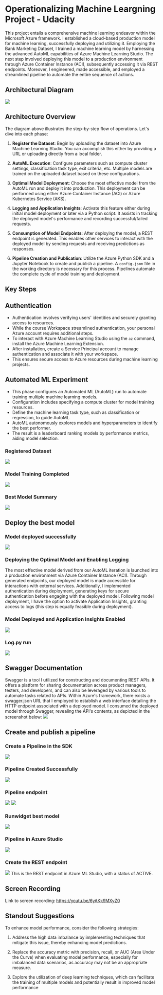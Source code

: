 # Operationalizing Machine Leargning Project - Udacity

This project entails a comprehensive machine learning endeavor within the Microsoft Azure framework. I established a cloud-based production model for machine learning, successfully deploying and utilizing it. Employing the Bank Marketing Dataset, I trained a machine learning model by harnessing the advanced AutoML capabilities of Azure Machine Learning Studio. The next step involved deploying this model to a production environment through Azure Container Instance (ACI), subsequently accessing it via REST endpoints. Moreover, I engineered, made accessible, and employed a streamlined pipeline to automate the entire sequence of actions.

## Architectural Diagram

![](https://github.com/ali-yaz/Operationalizing-Machine-Learning/blob/b453da54e39c7f0dadf01c2dd186e179d600da87/sample_screenshots/diagram.PNG)
## Architecture Overview

The diagram above illustrates the step-by-step flow of operations. Let's dive into each phase:

1. **Register the Dataset**: Begin by uploading the dataset into Azure Machine Learning Studio. You can accomplish this either by providing a URL or uploading directly from a local folder.

2. **AutoML Execution**: Configure parameters such as compute cluster settings, classification task type, exit criteria, etc. Multiple models are trained on the uploaded dataset based on these configurations.

3. **Optimal Model Deployment**: Choose the most effective model from the AutoML run and deploy it into production. This deployment can be performed using either Azure Container Instance (ACI) or Azure Kubernetes Service (AKS).

4. **Logging and Application Insights**: Activate this feature either during initial model deployment or later via a Python script. It assists in tracking the deployed model's performance and recording successful/failed requests.

5. **Consumption of Model Endpoints**: After deploying the model, a REST endpoint is generated. This enables other services to interact with the deployed model by sending requests and receiving predictions as responses.

6. **Pipeline Creation and Publication**: Utilize the Azure Python SDK and a Jupyter Notebook to create and publish a pipeline. A `config.json` file in the working directory is necessary for this process. Pipelines automate the complete cycle of model training and deployment.

## Key Steps

## Authentication

- Authentication involves verifying users' identities and securely granting access to resources.
- While the course Workspace streamlined authentication, your personal Azure account requires additional steps.
- To interact with Azure Machine Learning Studio using the `az` command, install the Azure Machine Learning Extension.
- After installation, create a Service Principal account to manage authentication and associate it with your workspace.
- This ensures secure access to Azure resources during machine learning projects.

## Automated ML Experiment

- This phase configures an Automated ML (AutoML) run to automate training multiple machine learning models.
- Configuration includes specifying a compute cluster for model training resources.
- Define the machine learning task type, such as classification or regression, to guide AutoML.
- AutoML autonomously explores models and hyperparameters to identify the best performer.
- The result is a leaderboard ranking models by performance metrics, aiding model selection.

### Registered Dataset
![](https://github.com/ali-yaz/Operationalizing-Machine-Learning/blob/a72b624f9e8bd725acfa12fc8f8a80f834955cb5/sample_screenshots/bankmarketing_dataset_registered.PNG)
### Model Training Completed
![](https://github.com/ali-yaz/Operationalizing-Machine-Learning/blob/f7b4d27bc4709c03845170b00f19a6c1b5f9a1d2/sample_screenshots/model_completed.PNG)
### Best Model Summary
![](https://github.com/ali-yaz/Operationalizing-Machine-Learning/blob/f7b4d27bc4709c03845170b00f19a6c1b5f9a1d2/sample_screenshots/best_model_summary.PNG)
## Deploy the best model
### Model deployed successfully
![](https://github.com/ali-yaz/Operationalizing-Machine-Learning/blob/f7b4d27bc4709c03845170b00f19a6c1b5f9a1d2/sample_screenshots/model_deployed_successfully.PNG)
### Deploying the Optimal Model and Enabling Logging 
The most effective model derived from our AutoML iteration is launched into a production environment via Azure Container Instance (ACI). Through generated endpoints, our deployed model is made accessible for interactions with external services. Additionally, I implemented authentication during deployment, generating keys for secure authentication before engaging with the deployed model.
Following model deployment, I have the option to activate Application Insights, granting access to logs (this step is equally feasible during deployment).
### Model Deployed and Application Insights Enabled
![](https://github.com/ali-yaz/Operationalizing-Machine-Learning/blob/3411d5855f52d424f0ed0b730899d12a13a7e8ba/sample_screenshots/app_insight_enabled.PNG)
### Log.py run 
![](https://github.com/ali-yaz/Operationalizing-Machine-Learning/blob/3411d5855f52d424f0ed0b730899d12a13a7e8ba/sample_screenshots/log_py_run.PNG)
### 

## Swagger Documentation
Swagger is a tool I utilized for constructing and documenting REST APIs. It offers a platform for sharing documentation across product managers, testers, and developers, and can also be leveraged by various tools to automate tasks related to APIs.
Within Azure's framework, there exists a swagger.json URL that I employed to establish a web interface detailing the HTTP endpoint associated with a deployed model. I consumed the deployed model through Swagger, revealing the API's contents, as depicted in the screenshot below:
![](https://github.com/ali-yaz/Operationalizing-Machine-Learning/blob/3411d5855f52d424f0ed0b730899d12a13a7e8ba/sample_screenshots/swagger_running_locally.PNG)
## Create and publish a pipeline
###  Create a Pipeline in the SDK
![](https://github.com/ali-yaz/Operationalizing-Machine-Learning/blob/3411d5855f52d424f0ed0b730899d12a13a7e8ba/sample_screenshots/runwidget_1.PNG)
### Pipeline Created Successfully
![](https://github.com/ali-yaz/Operationalizing-Machine-Learning/blob/3411d5855f52d424f0ed0b730899d12a13a7e8ba/sample_screenshots/pipelines_created.PNG)
### Pipeline endpoint
![](https://github.com/ali-yaz/Operationalizing-Machine-Learning/blob/3411d5855f52d424f0ed0b730899d12a13a7e8ba/sample_screenshots/pipeline_endpoint.PNG)
![](https://github.com/ali-yaz/Operationalizing-Machine-Learning/blob/3411d5855f52d424f0ed0b730899d12a13a7e8ba/sample_screenshots/bankmarketing_pipeline.PNG)
### Runwidget best model
![](https://github.com/ali-yaz/Operationalizing-Machine-Learning/blob/3411d5855f52d424f0ed0b730899d12a13a7e8ba/sample_screenshots/bankmarketing_pipeline.PNG)
### Pipeline in Azure Studio
![](https://github.com/ali-yaz/Operationalizing-Machine-Learning/blob/3411d5855f52d424f0ed0b730899d12a13a7e8ba/sample_screenshots/pipeline_endpoint.PNG)
###  Create the REST endpoint
![](https://github.com/ali-yaz/Operationalizing-Machine-Learning/blob/3411d5855f52d424f0ed0b730899d12a13a7e8ba/sample_screenshots/status_pipeline_active.PNG)
This is the REST endpoint in Azure ML Studio, with a status of ACTIVE.

## Screen Recording
Link to screen recording: https://youtu.be/6yAKk9MXyZ0
## Standout Suggestions
To enhance model performance, consider the following strategies:

1. Address the high data imbalance by implementing techniques that mitigate this issue, thereby enhancing model predictions.

2. Replace the accuracy metric with precision, recall, or AUC (Area Under the Curve) when evaluating model performance, especially for imbalanced data scenarios, as accuracy may not be an appropriate measure.

3. Explore the utilization of deep learning techniques, which can facilitate the training of multiple models and potentially result in improved model performance


